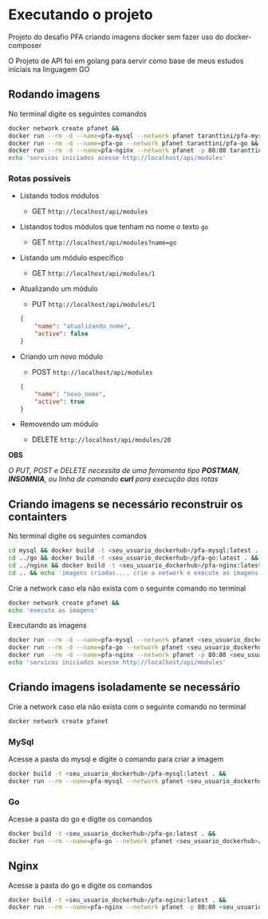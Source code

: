 # Executando o projeto

Projeto do desafio PFA criando imagens docker sem fazer uso do docker-composer

O Projeto de API foi em golang para servir como base de meus estudos iniciais na linguagem GO

## Rodando imagens

No terminal digite os seguintes comandos

```bash
docker network create pfanet &&
docker run --rm -d --name=pfa-mysql --network pfanet taranttini/pfa-mysql &&
docker run --rm -d --name=pfa-go --network pfanet taranttini/pfa-go &&
docker run --rm -d --name=pfa-nginx --network pfanet -p 80:80 taranttini/pfa-nginx &&
echo 'servicos iniciados acesse http://localhost/api/modules'
```

### Rotas possíveis

- Listando todos módulos

    - GET `http://localhost/api/modules`

- Listandos todos módulos que tenham no nome o texto `go`

    - GET `http://localhost/api/modules?name=go`

- Listando um módulo específico

    - GET `http://localhost/api/modules/1`

- Atualizando um módulo

    - PUT `http://localhost/api/modules/1`

    ```json
    {
        "name": "atualizando_nome",
        "active": false
    }
    ```

- Criando um novo módulo

    - POST `http://localhost/api/modules`
    ```json
    {
        "name": "novo_nome",
        "active": true
    }
    ```

- Removendo um módulo

    - DELETE `http://localhost/api/modules/20`


**OBS**

*O PUT, POST e DELETE necessita de uma ferramenta tipo **POSTMAN**, **INSOMNIA**, ou linha de comando **curl** para execução das rotas*

## Criando imagens se necessário reconstruir os containters

No terminal digite os seguintes comandos

```bash
cd mysql && docker build -t <seu_usuario_dockerhub>/pfa-mysql:latest . &&
cd ../go && docker build -t <seu_usuario_dockerhub>/pfa-go:latest . &&
cd ../nginx && docker build -t <seu_usuario_dockerhub>/pfa-nginx:latest . &&
cd .. && echo 'imagens criadas..., crie a network e execute as imagens'
```

Crie a network caso ela não exista com o seguinte comando no terminal

```bash
docker network create pfanet &&
echo 'execute as imagens'
```

Executando as imagens 

```bash
docker run --rm -d --name=pfa-mysql --network pfanet <seu_usuario_dockerhub>/pfa-mysql &&
docker run --rm -d --name=pfa-go --network pfanet <seu_usuario_dockerhub>/pfa-go &&
docker run --rm -d --name=pfa-nginx --network pfanet -p 80:80 <seu_usuario_dockerhub>/pfa-nginx &&
echo 'servicos iniciados acesse http://localhost/api/modules'
```

## Criando imagens isoladamente se necessário

Crie a network caso ela não exista com o seguinte comando no terminal

```bash
docker network create pfanet
```

### MySql

Acesse a pasta do mysql e digite o comando para criar a imagem

```bash
docker build -t <seu_usuario_dockerhub>/pfa-mysql:latest . &&
docker run --rm --name=pfa-mysql --network pfanet <seu_usuario_dockerhub>/pfa-mysql
```

### Go

Acesse a pasta do go e digite os comandos

```bash
docker build -t <seu_usuario_dockerhub>/pfa-go:latest . &&
docker run --rm --name=pfa-go --network pfanet <seu_usuario_dockerhub>/pfa-go
```

## Nginx

Acesse a pasta do go e digite os comandos

```bash
docker build -t <seu_usuario_dockerhub>/pfa-nginx:latest . &&
docker run --rm --name=pfa-nginx --network pfanet -p 80:80 <seu_usuario_dockerhub>/pfa-nginx
```
